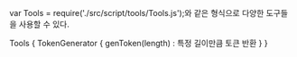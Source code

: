 var Tools = require('./src/script/tools/Tools.js');와 같은 형식으로 다양한 도구들을 사용할 수 있다.

Tools {
	TokenGenerator {
		genToken(length) : 특정 길이만큼 토큰 반환
	}
}